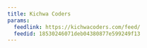 ```yaml
---
title: Kichwa Coders
params:
  feedlink: https://kichwacoders.com/feed/
  feedid: 18530246071deb04380877e599249f13
---
```


